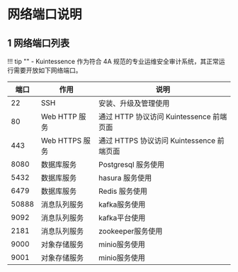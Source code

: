 # 网络端口说明

## 1 网络端口列表
!!! tip ""
    - Kuintessence 作为符合 4A 规范的专业运维安全审计系统，其正常运行需要开放如下网络端口。

| 端口 | 作用 | 说明 |
| --- | --- | --- |
| 22 | SSH | 安装、升级及管理使用 |
| 80 | Web HTTP 服务 | 通过 HTTP 协议访问 Kuintessence 前端页面 |
| 443 | Web HTTPS 服务 | 通过 HTTPS 协议访问 Kuintessence 前端页面 |
| 8080 | 数据库服务 | Postgresql 服务使用 |
| 5432 | 数据库服务 | hasura 服务使用 |
| 6479 | 数据库服务 | Redis 服务使用 |
| 50888 | 消息队列服务 | kafka服务使用 |
| 9092 | 消息队列服务 | kafka平台使用 |
| 2181 | 消息队列服务 | zookeeper服务使用 |
| 9000 | 对象存储服务 | minio服务使用 |
| 9001 | 对象存储服务 | minio服务使用 |
